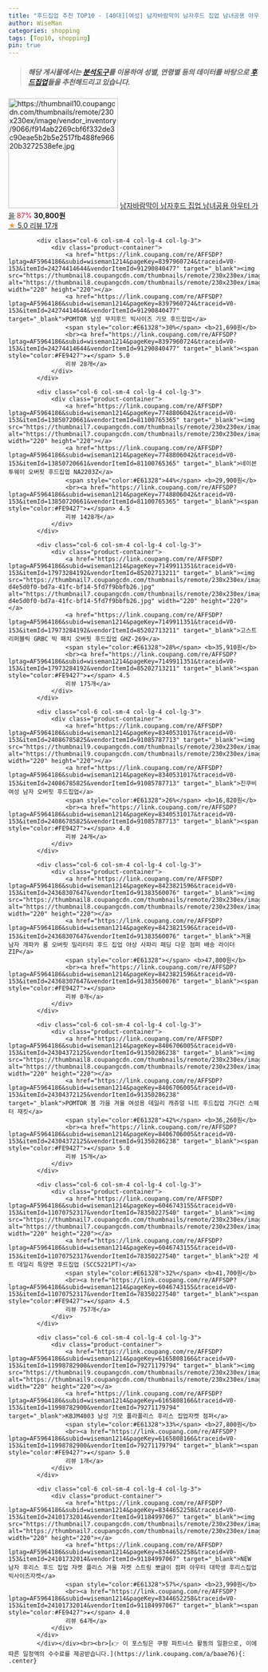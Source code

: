 ```yaml
---
title: "후드집업 추천 TOP10 - [40대][여성] 남자바람막이 남자후드 집업 남녀공용 아우터 가을"
author: WiseMan
categories: shopping
tags: [Top10, shopping]
pin: true
---
```


> ##### 해당 게시물에서는 [**분석도구**](https://itemscout.io/)를 이용하여 **성별**, **연령별** 등의 데이터를 바탕으로 [**후드집업**](https://link.coupang.com/a/baae76)들을 추천해드리고 있습니다.
<div class="container"><div class="row">
            <div class="col-6 col-sm-4 col-lg-4 col-lg-3">
                <div class="product-container">
                    <a href="https://link.coupang.com/re/AFFSDP?lptag=AF5964186&subid=wiseman1214&pageKey=8365192149&traceid=V0-153&itemId=24168462618&vendorItemId=91186728491" target="_blank"><img src="https://thumbnail10.coupangcdn.com/thumbnails/remote/230x230ex/image/vendor_inventory/9066/f914ab2269cbf6f332de3c90eae5b2b5e2517fb488fe96620b3272538efe.jpg" alt="https://thumbnail10.coupangcdn.com/thumbnails/remote/230x230ex/image/vendor_inventory/9066/f914ab2269cbf6f332de3c90eae5b2b5e2517fb488fe96620b3272538efe.jpg" width="220" height="220"></a>
                    <a href="https://link.coupang.com/re/AFFSDP?lptag=AF5964186&subid=wiseman1214&pageKey=8365192149&traceid=V0-153&itemId=24168462618&vendorItemId=91186728491" target="_blank">남자바람막이 남자후드 집업 남녀공용 아우터 가을</a>
                    <span style="color:#E61328">87%</span> <b>30,800원</b>
                    <br><a href="https://link.coupang.com/re/AFFSDP?lptag=AF5964186&subid=wiseman1214&pageKey=8365192149&traceid=V0-153&itemId=24168462618&vendorItemId=91186728491" target="_blank"><span style="color:#FE9427">★</span> 5.0
                    리뷰 17개</a>
                </div>
            </div>
            
            <div class="col-6 col-sm-4 col-lg-4 col-lg-3">
                <div class="product-container">
                    <a href="https://link.coupang.com/re/AFFSDP?lptag=AF5964186&subid=wiseman1214&pageKey=8397960724&traceid=V0-153&itemId=24274414644&vendorItemId=91290840477" target="_blank"><img src="https://thumbnail8.coupangcdn.com/thumbnails/remote/230x230ex/image/vendor_inventory/ef2f/bc9a0fc29fcf1de8cdae839472051fe4fcdfa0248cadc8d95500b815f555.jpg" alt="https://thumbnail8.coupangcdn.com/thumbnails/remote/230x230ex/image/vendor_inventory/ef2f/bc9a0fc29fcf1de8cdae839472051fe4fcdfa0248cadc8d95500b815f555.jpg" width="220" height="220"></a>
                    <a href="https://link.coupang.com/re/AFFSDP?lptag=AF5964186&subid=wiseman1214&pageKey=8397960724&traceid=V0-153&itemId=24274414644&vendorItemId=91290840477" target="_blank">POMTOR 남성 무지후드 빅사이즈 기모 후드집업</a>
                    <span style="color:#E61328">30%</span> <b>21,690원</b>
                    <br><a href="https://link.coupang.com/re/AFFSDP?lptag=AF5964186&subid=wiseman1214&pageKey=8397960724&traceid=V0-153&itemId=24274414644&vendorItemId=91290840477" target="_blank"><span style="color:#FE9427">★</span> 5.0
                    리뷰 28개</a>
                </div>
            </div>
            
            <div class="col-6 col-sm-4 col-lg-4 col-lg-3">
                <div class="product-container">
                    <a href="https://link.coupang.com/re/AFFSDP?lptag=AF5964186&subid=wiseman1214&pageKey=7748806042&traceid=V0-153&itemId=13850720661&vendorItemId=81100765365" target="_blank"><img src="https://thumbnail7.coupangcdn.com/thumbnails/remote/230x230ex/image/1025_amir_coupang_oct_80k/90e6/2b4644896080946091738556c25d8ee9c3f70568f7b128d1fa35d75dcf78.jpg" alt="https://thumbnail7.coupangcdn.com/thumbnails/remote/230x230ex/image/1025_amir_coupang_oct_80k/90e6/2b4644896080946091738556c25d8ee9c3f70568f7b128d1fa35d75dcf78.jpg" width="220" height="220"></a>
                    <a href="https://link.coupang.com/re/AFFSDP?lptag=AF5964186&subid=wiseman1214&pageKey=7748806042&traceid=V0-153&itemId=13850720661&vendorItemId=81100765365" target="_blank">네이븐 투웨이 오버핏 후드집업 NA2203Z</a>
                    <span style="color:#E61328">44%</span> <b>29,900원</b>
                    <br><a href="https://link.coupang.com/re/AFFSDP?lptag=AF5964186&subid=wiseman1214&pageKey=7748806042&traceid=V0-153&itemId=13850720661&vendorItemId=81100765365" target="_blank"><span style="color:#FE9427">★</span> 4.5
                    리뷰 1428개</a>
                </div>
            </div>
            
            <div class="col-6 col-sm-4 col-lg-4 col-lg-3">
                <div class="product-container">
                    <a href="https://link.coupang.com/re/AFFSDP?lptag=AF5964186&subid=wiseman1214&pageKey=7149911351&traceid=V0-153&itemId=17973284192&vendorItemId=85202713211" target="_blank"><img src="https://thumbnail7.coupangcdn.com/thumbnails/remote/230x230ex/image/retail/images/1679025459739842-d4e5d0f0-bd7a-41fc-bf14-5fd7f9bbfb26.jpg" alt="https://thumbnail7.coupangcdn.com/thumbnails/remote/230x230ex/image/retail/images/1679025459739842-d4e5d0f0-bd7a-41fc-bf14-5fd7f9bbfb26.jpg" width="220" height="220"></a>
                    <a href="https://link.coupang.com/re/AFFSDP?lptag=AF5964186&subid=wiseman1214&pageKey=7149911351&traceid=V0-153&itemId=17973284192&vendorItemId=85202713211" target="_blank">고스트리퍼블릭 GRBC 빅 패치 오버핏 후드집업 GHZ-269</a>
                    <span style="color:#E61328">28%</span> <b>35,910원</b>
                    <br><a href="https://link.coupang.com/re/AFFSDP?lptag=AF5964186&subid=wiseman1214&pageKey=7149911351&traceid=V0-153&itemId=17973284192&vendorItemId=85202713211" target="_blank"><span style="color:#FE9427">★</span> 4.5
                    리뷰 175개</a>
                </div>
            </div>
            
            <div class="col-6 col-sm-4 col-lg-4 col-lg-3">
                <div class="product-container">
                    <a href="https://link.coupang.com/re/AFFSDP?lptag=AF5964186&subid=wiseman1214&pageKey=8340531017&traceid=V0-153&itemId=24086785825&vendorItemId=91085787713" target="_blank"><img src="https://thumbnail9.coupangcdn.com/thumbnails/remote/230x230ex/image/vendor_inventory/1e9f/0495c2861a992d83bb2aef3103945c82cb39e11702ac8524d698ec86eb80.jpg" alt="https://thumbnail9.coupangcdn.com/thumbnails/remote/230x230ex/image/vendor_inventory/1e9f/0495c2861a992d83bb2aef3103945c82cb39e11702ac8524d698ec86eb80.jpg" width="220" height="220"></a>
                    <a href="https://link.coupang.com/re/AFFSDP?lptag=AF5964186&subid=wiseman1214&pageKey=8340531017&traceid=V0-153&itemId=24086785825&vendorItemId=91085787713" target="_blank">진쿠비 여성 남자 오버핏 후드집업</a>
                    <span style="color:#E61328">26%</span> <b>16,820원</b>
                    <br><a href="https://link.coupang.com/re/AFFSDP?lptag=AF5964186&subid=wiseman1214&pageKey=8340531017&traceid=V0-153&itemId=24086785825&vendorItemId=91085787713" target="_blank"><span style="color:#FE9427">★</span> 4.0
                    리뷰 24개</a>
                </div>
            </div>
            
            <div class="col-6 col-sm-4 col-lg-4 col-lg-3">
                <div class="product-container">
                    <a href="https://link.coupang.com/re/AFFSDP?lptag=AF5964186&subid=wiseman1214&pageKey=8423821596&traceid=V0-153&itemId=24368307647&vendorItemId=91383560076" target="_blank"><img src="https://thumbnail8.coupangcdn.com/thumbnails/remote/230x230ex/image/vendor_inventory/feea/5de6d6c9ad869d5eb60eb57b9da6efe90a656597300d22fcfc4c00a494ff.jpg" alt="https://thumbnail8.coupangcdn.com/thumbnails/remote/230x230ex/image/vendor_inventory/feea/5de6d6c9ad869d5eb60eb57b9da6efe90a656597300d22fcfc4c00a494ff.jpg" width="220" height="220"></a>
                    <a href="https://link.coupang.com/re/AFFSDP?lptag=AF5964186&subid=wiseman1214&pageKey=8423821596&traceid=V0-153&itemId=24368307647&vendorItemId=91383560076" target="_blank">겨울 남자 개파카 롱 오버핏 밀리터리 후드 집업 야상 사파리 패딩 다운 점퍼 배송 라이더 ZIP</a>
                    <span style="color:#E61328"></span> <b>47,800원</b>
                    <br><a href="https://link.coupang.com/re/AFFSDP?lptag=AF5964186&subid=wiseman1214&pageKey=8423821596&traceid=V0-153&itemId=24368307647&vendorItemId=91383560076" target="_blank"><span style="color:#FE9427">★</span> 
                    리뷰 0개</a>
                </div>
            </div>
            
            <div class="col-6 col-sm-4 col-lg-4 col-lg-3">
                <div class="product-container">
                    <a href="https://link.coupang.com/re/AFFSDP?lptag=AF5964186&subid=wiseman1214&pageKey=8406706005&traceid=V0-153&itemId=24304372125&vendorItemId=91350286238" target="_blank"><img src="https://thumbnail8.coupangcdn.com/thumbnails/remote/230x230ex/image/vendor_inventory/53dd/79e85906b18ea70442933bab213e54efaaa5fece01427e071394697d8b3d.jpg" alt="https://thumbnail8.coupangcdn.com/thumbnails/remote/230x230ex/image/vendor_inventory/53dd/79e85906b18ea70442933bab213e54efaaa5fece01427e071394697d8b3d.jpg" width="220" height="220"></a>
                    <a href="https://link.coupang.com/re/AFFSDP?lptag=AF5964186&subid=wiseman1214&pageKey=8406706005&traceid=V0-153&itemId=24304372125&vendorItemId=91350286238" target="_blank">POMTOR 봄 가을 겨울 여성용 데일리 캐쥬얼 니트 후드집업 가디건 스웨터 재킷</a>
                    <span style="color:#E61328">42%</span> <b>36,260원</b>
                    <br><a href="https://link.coupang.com/re/AFFSDP?lptag=AF5964186&subid=wiseman1214&pageKey=8406706005&traceid=V0-153&itemId=24304372125&vendorItemId=91350286238" target="_blank"><span style="color:#FE9427">★</span> 5.0
                    리뷰 15개</a>
                </div>
            </div>
            
            <div class="col-6 col-sm-4 col-lg-4 col-lg-3">
                <div class="product-container">
                    <a href="https://link.coupang.com/re/AFFSDP?lptag=AF5964186&subid=wiseman1214&pageKey=6046743155&traceid=V0-153&itemId=11070752317&vendorItemId=78350227540" target="_blank"><img src="https://thumbnail7.coupangcdn.com/thumbnails/remote/230x230ex/image/vendor_inventory/3bc5/dba5fb7a1331b96987d3284bda1f985328c612fc54ecedb29c5894f5a403.jpg" alt="https://thumbnail7.coupangcdn.com/thumbnails/remote/230x230ex/image/vendor_inventory/3bc5/dba5fb7a1331b96987d3284bda1f985328c612fc54ecedb29c5894f5a403.jpg" width="220" height="220"></a>
                    <a href="https://link.coupang.com/re/AFFSDP?lptag=AF5964186&subid=wiseman1214&pageKey=6046743155&traceid=V0-153&itemId=11070752317&vendorItemId=78350227540" target="_blank">2장 세트 데일리 특양면 후드집업 (SCC5221PT)</a>
                    <span style="color:#E61328">32%</span> <b>41,700원</b>
                    <br><a href="https://link.coupang.com/re/AFFSDP?lptag=AF5964186&subid=wiseman1214&pageKey=6046743155&traceid=V0-153&itemId=11070752317&vendorItemId=78350227540" target="_blank"><span style="color:#FE9427">★</span> 4.5
                    리뷰 757개</a>
                </div>
            </div>
            
            <div class="col-6 col-sm-4 col-lg-4 col-lg-3">
                <div class="product-container">
                    <a href="https://link.coupang.com/re/AFFSDP?lptag=AF5964186&subid=wiseman1214&pageKey=6165808166&traceid=V0-153&itemId=11998782900&vendorItemId=79271179794" target="_blank"><img src="https://thumbnail9.coupangcdn.com/thumbnails/remote/230x230ex/image/vendor_inventory/fe3b/fdac97d5894c0ba2c56251296aea03cc089a5c9dd7ade4a9b3435c374252.jpg" alt="https://thumbnail9.coupangcdn.com/thumbnails/remote/230x230ex/image/vendor_inventory/fe3b/fdac97d5894c0ba2c56251296aea03cc089a5c9dd7ade4a9b3435c374252.jpg" width="220" height="220"></a>
                    <a href="https://link.coupang.com/re/AFFSDP?lptag=AF5964186&subid=wiseman1214&pageKey=6165808166&traceid=V0-153&itemId=11998782900&vendorItemId=79271179794" target="_blank">KBJM4003 남성 기모 폴라폴리스 후리스 집업자켓 점퍼</a>
                    <span style="color:#E61328">33%</span> <b>27,800원</b>
                    <br><a href="https://link.coupang.com/re/AFFSDP?lptag=AF5964186&subid=wiseman1214&pageKey=6165808166&traceid=V0-153&itemId=11998782900&vendorItemId=79271179794" target="_blank"><span style="color:#FE9427">★</span> 5.0
                    리뷰 1개</a>
                </div>
            </div>
            
            <div class="col-6 col-sm-4 col-lg-4 col-lg-3">
                <div class="product-container">
                    <a href="https://link.coupang.com/re/AFFSDP?lptag=AF5964186&subid=wiseman1214&pageKey=8344652258&traceid=V0-153&itemId=24101732014&vendorItemId=91184997067" target="_blank"><img src="https://thumbnail7.coupangcdn.com/thumbnails/remote/230x230ex/image/vendor_inventory/4552/5486de90ff4bf5dad90f697d134469e0de794b6ae81b5c90830ce701b4be.jpg" alt="https://thumbnail7.coupangcdn.com/thumbnails/remote/230x230ex/image/vendor_inventory/4552/5486de90ff4bf5dad90f697d134469e0de794b6ae81b5c90830ce701b4be.jpg" width="220" height="220"></a>
                    <a href="https://link.coupang.com/re/AFFSDP?lptag=AF5964186&subid=wiseman1214&pageKey=8344652258&traceid=V0-153&itemId=24101732014&vendorItemId=91184997067" target="_blank">NEW 남자 후리스 후드 집업 자켓 플리스 겨울 자켓 스트링 뽀글이 점퍼 아우터 대학생 후리스집업 빅사이즈자켓</a>
                    <span style="color:#E61328">57%</span> <b>23,990원</b>
                    <br><a href="https://link.coupang.com/re/AFFSDP?lptag=AF5964186&subid=wiseman1214&pageKey=8344652258&traceid=V0-153&itemId=24101732014&vendorItemId=91184997067" target="_blank"><span style="color:#FE9427">★</span> 4.0
                    리뷰 64개</a>
                </div>
            </div>
            </div></div><br><br>[👉 이 포스팅은 쿠팡 파트너스 활동의 일환으로, 이에 따른 일정액의 수수료를 제공받습니다.](https://link.coupang.com/a/baae76){: .center}